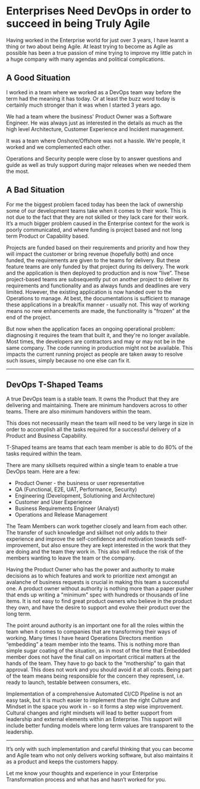 # Enterprises Need DevOps in order to succeed in being Truly Agile
Having worked in the Enterprise world for just over 3 years, I have learnt a thing or two about being Agile. At least trying to become as Agile as possible has been a true passion of mine trying to improve my little patch in a huge company with many agendas and political complications.

## A Good Situation
I worked in a team where we worked as a DevOps team way before the term had the meaning it has today. Or at least the buzz word today is certainly much stronger than it was when I started 3 years ago.

We had a team where the business' Product Owner was a Software Engineer. He was always just as interested in the details as much as the high level Architecture, Customer Experience and Incident management.

It was a team where Onshore/Offshore was not a hassle. We're people, it worked and we complemented each other.

Operations and Security people were close by to answer questions and guide as well as truly support during major releases when we needed them the most.

## A Bad Situation
For me the biggest problem faced today has been the lack of ownership some of our development teams take when it comes to their work. This is not due to the fact that they are not skilled or they lack care for their work. It’s a much bigger problem caused in the Enterprise context for the work is poorly communicated, and where funding is project based and not long term Product or Capability based.

Projects are funded based on their requirements and priority and how they will impact the customer or bring revenue (hopefully both) and once funded, the requirements are given to the teams for delivery. But these feature teams are only funded by that project during its delivery. The work and the application is then deployed to production and is now “live”. These project-based teams are subsequently put on another project to deliver its requirements and functionality and as always funds and deadlines are very limited. However, the existing application is now handed over to the Operations to manage. At best, the documentations is sufficient to manage these applications in a break/fix manner - usually not.  This way of working means no new enhancements are made, the functionality is "frozen" at the end of the project.

But now when the application faces an ongoing operational problem: diagnosing it requires the team that built it, and they're no longer available. Most times, the developers are contractors and may or may not be in the same company.  The code running in production might not be available.  This  impacts the current running project as people are taken away to resolve such issues, simply because no one else can fix it.

---
## DevOps T-Shaped Teams

A true DevOps team is a stable team.  It owns the Product that they are delivering and maintaining. There are minimum handovers across to other teams. There are also minimum handovers within the team.

This does not necessarily mean the team will need to be very large in size in order to accomplish all the tasks required for a successful delivery of a Product and Business Capability.

T-Shaped teams are teams that each team member is able to do 80% of the tasks required within the team.

There are many skillsets required within a single team to enable a true DevOps team. Here are a few:
* Product Owner - the business or user representative
* QA (Functional, E2E, UAT, Performance, Security)
* Engineering (Development, Solutioning and Architecture)
* Customer and User Experience
* Business Requirements Engineer (Analyst)
* Operations and Release Management

The Team Members can work together closely and learn from each other. The transfer of such knowledge and skillset not only adds to their experience and improve the self-confidence and motivation towards self-improvement, but also ensure they are kept interested in the work that they are doing and the team they work in. This also will reduce the risk of the members wanting to leave the team or the company.

Having the Product Owner who has the power and authority to make decisions as to which features and work to prioritize next amongst an avalanche of business requests is crucial in making this team a successful one. A product owner without authority is nothing more than a paper pusher that ends up writing a "minimum" spec with hundreds or thousands of line items. It is not easy to find great product owners who believe in the product they own, and have the desire to support and evolve their product over the long term.

The point around authority is an important one for all the roles within the team when it comes to companies that are transforming their ways of working. Many times I have heard Operations Directors mention “embedding” a team member into the teams. This is nothing more than simple sugar coating of the situation, as in most of the time that Embedded member does not have the final call on important critical matters at the hands of the team.  They have to go back to the “mothership” to gain that approval. This does not work and you should avoid it at all costs.  Being part of the team means being responsible for the concern they represent, i.e. ready to launch, testable between consumers, etc.

Implementation of a comprehensive Automated CI/CD Pipeline is not an easy task, but it is much easier to implement than the right Culture and Mindset in the space you work in - so it forms a step wise improvement. Cultural changes and right mindsets will lead to better support from leadership and external elements within an Enterprise. This support will include better funding models where long term values are transparent to the leadership.

---
It’s only with such implementation and careful thinking that you can become and Agile team who not only delivers working software, but also maintains it as a product and keeps the customers happy.

Let me know your thoughts and experience in your Enterprise Transformation process and what has and hasn’t worked for you.
